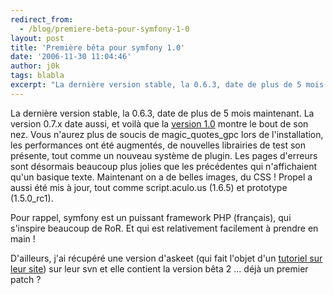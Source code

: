 ```yaml
---
redirect_from:
  - /blog/premiere-beta-pour-symfony-1-0
layout: post
title: 'Première bêta pour symfony 1.0'
date: '2006-11-30 11:04:46'
author: j0k
tags: blabla
excerpt: "La dernière version stable, la 0.6.3, date de plus de 5 mois maintenant. La version 0.7.x date aussi, et voilà que la [version 1.0](http://www.symfony-project.com/weblog/2006/11/29/announcing-symfony-1-0-beta-1.html) montre le bout de son nez.     \nVous n'aurez plus de soucis de magic_quotes_gpc lors de l'installation, les performances ont été augmentés,      …"
---
```


La dernière version stable, la 0.6.3, date de plus de 5 mois maintenant. La version 0.7.x date aussi, et voilà que la [version 1.0](http://www.symfony-project.com/weblog/2006/11/29/announcing-symfony-1-0-beta-1.html) montre le bout de son nez.
Vous n'aurez plus de soucis de magic_quotes_gpc lors de l'installation, les performances ont été augmentés, de nouvelles librairies de test son présente, tout comme un nouveau système de plugin.   Les pages d'erreurs sont désormais beaucoup plus jolies que les précédentes qui n'affichaient qu'un basique texte. Maintenant on a de belles images, du CSS !   Propel a aussi été mis à jour, tout comme script.aculo.us (1.6.5) et prototype (1.5.0_rc1).

Pour rappel, symfony est un puissant framework PHP (français), qui s'inspire beaucoup de RoR. Et qui est relativement facilement à prendre en main !

D'ailleurs, j'ai récupéré une version d'askeet (qui fait l'objet d'un [tutoriel sur leur site](http://www.symfony-project.com/askeet)) sur leur svn et elle contient la version bêta 2 ... déjà un premier patch ?

